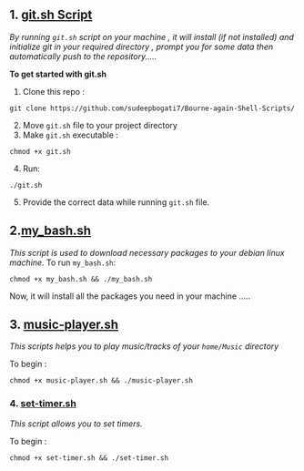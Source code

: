 ## 1. [git.sh Script](https://github.com/sudeepbogati7/Bourne-again-Shell-Scripts/blob/master/git.sh)

_By running `git.sh` script on your machine , it will install (if not installed) and initialize git in your required directory , prompt you for some data then automatically push to the repository....._

**To get started with git.sh**

1. Clone this repo :

```
git clone https://github.com/sudeepbogati7/Bourne-again-Shell-Scripts/
```

2. Move `git.sh` file to your project directory
3. Make `git.sh` executable :

```
chmod +x git.sh
```

4. Run:

```
./git.sh
```

5. Provide the correct data while running `git.sh` file.

## 2.[my_bash.sh](https://github.com/sudeepbogati7/Bourne-again-Shell-Scripts/blob/master/my_bash.sh)

_This script is used to download necessary packages to your debian linux machine._
To run `my_bash.sh`:

```
chmod +x my_bash.sh && ./my_bash.sh
```

Now, it will install all the packages you need in your machine .....

## 3. [music-player.sh](https://github.com/sudeepbogati7/Bourne-again-Shell-Scripts/blob/master/music-player.sh)

_This scripts helps you to play music/tracks of your `home/Music` directory_

To begin :

```
chmod +x music-player.sh && ./music-player.sh
```

### 4. [set-timer.sh](https://github.com/sudeepbogati7/Bourne-again-Shell-Scripts/blob/master/set-timer.sh)

_This script allows you to set timers._

To begin :

```
chmod +x set-timer.sh && ./set-timer.sh
```
